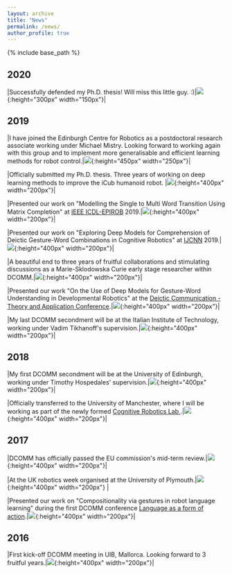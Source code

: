 ```yaml
---
layout: archive
title: "News"
permalink: /news/
author_profile: true
---
```


{% include base_path %}


2020
------

|Successfully defended my Ph.D. thesis! Will miss this little guy. :)|![](/images/icub.jpg){:height="300px" width="150px"}|

2019
------

|I have joined the Edinburgh Centre for Robotics as a postdoctoral research associate working under Michael Mistry. Looking forward to working again with this group and to implement more generalisable and efficient learning methods for robot control.|![](/images/edinpostdoc.jpg){:height="450px" width="250px"}|

|Officially submitted my Ph.D. thesis. Three years of working on deep learning methods to improve the iCub humanoid robot. |![](/images/gabicub.jpg){:height="400px" width="200px"}|

|Presented our work on "Modelling the Single to Multi Word Transition Using Matrix Completion" at [IEEE ICDL-EPIROB](https://icdl-epirob2019.org/) 2019.|![](/images/icdl2019.jpg){:height="400px" width="200px"}|

|Presented our work on "Exploring Deep Models for Comprehension of Deictic Gesture-Word Combinations in Cognitive Robotics" at [IJCNN](https://www.ijcnn.org/) 2019.|![](/images/ijcnn2019.jpg){:height="400px" width="200px"}|

|A beautiful end to three years of fruitful collaborations and stimulating discussions as a Marie-Sklodowska Curie early stage researcher within DCOMM.|![](/images/dcommfinal.jpg){:height="400px" width="200px"}|

|Presented our work "On the Use of Deep Models for Gesture-Word
Understanding in Developmental Robotics" at the [Deictic Communication - Theory and Application Conference](http://www.dcomm.eu/dcomm-conference/).|![](/images/dcommfinalconf.jpg){:height="400px" width="200px"}|

|My last DCOMM secondment will be at the Italian Institute of Technology, working under Vadim Tikhanoff's supervision.|![](/images/iitsecondment.jpg){:height="400px" width="200px"}|

2018
------

|My first DCOMM secondment will be at the University of Edinburgh, working under Timothy Hospedales' supervision.|![](/images/edinplacement.jpg){:height="400px" width="200px"}|

|Officially transferred to the University of Manchester, where I will be working as part of the newly formed [Cognitive Robotics Lab ](http://corolab.github.io).|![](/images/uom.jpg){:height="400px" width="200px"}|

2017
------

|DCOMM has officially passed the EU commission's mid-term review.|![](/images/dcommmidterm.jpg){:height="400px" width="200px"}|

|At the UK robotics week organised at the University of Plymouth.|![](/images/ukroboticsweek.jpg){:height="400px" width="200px"} |

|Presented our work on "Compositionality via gestures in robot language learning" during the first DCOMM conference [Language as a form of action](http://www.dcomm.eu/events/conference-rome-june-2017/).|![](/images/dcommrome2017.jpg){:height="400px" width="200px"}|

2016
------

|First kick-off DCOMM meeting in UIB, Mallorca. Looking forward to 3 fruitful years.|![](/images/dcommkickoff.jpeg){:height="400px" width="200px"}|


